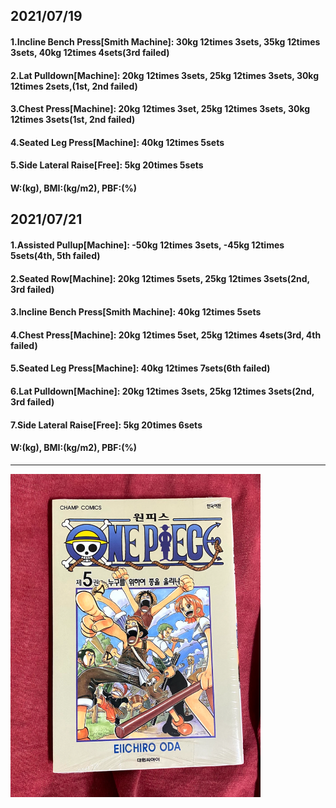 ## 2021/07/19
#### 1.Incline Bench Press\[Smith Machine\]: 30kg 12times 3sets, 35kg 12times 3sets, 40kg 12times 4sets(3rd failed) 
#### 2.Lat Pulldown\[Machine\]: 20kg 12times 3sets, 25kg 12times 3sets, 30kg 12times 2sets,(1st, 2nd failed)   
#### 3.Chest Press\[Machine\]: 20kg 12times 3set, 25kg 12times 3sets, 30kg 12times 3sets(1st, 2nd failed)
#### 4.Seated Leg Press\[Machine\]: 40kg 12times 5sets
#### 5.Side Lateral Raise\[Free\]: 5kg 20times 5sets
#### W:(kg), BMI:(kg/m2), PBF:(%)

## 2021/07/21
#### 1.Assisted Pullup\[Machine\]: -50kg 12times 3sets, -45kg 12times 5sets(4th, 5th failed)
#### 2.Seated Row\[Machine\]: 20kg 12times 5sets, 25kg 12times 3sets(2nd, 3rd failed)  
#### 3.Incline Bench Press\[Smith Machine\]: 40kg 12times 5sets
#### 4.Chest Press[Machine]: 20kg 12times 5set, 25kg 12times 4sets(3rd, 4th failed)
#### 5.Seated Leg Press\[Machine\]: 40kg 12times 7sets(6th failed)
#### 6.Lat Pulldown\[Machine\]: 20kg 12times 3sets, 25kg 12times 3sets(2nd, 3rd failed)   
#### 7.Side Lateral Raise\[Free\]: 5kg 20times 6sets
#### W:(kg), BMI:(kg/m2), PBF:(%)

---
<img src='./_resources/__005.png' width='400px' />
